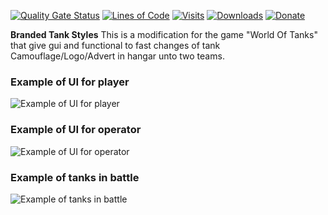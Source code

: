 ﻿
[![Quality Gate Status](https://sonarcloud.io/api/project_badges/measure?project=wot-public-mods_branded-tanks&metric=alert_status)](https://sonarcloud.io/dashboard?id=wot-public-mods_branded-tanks) 
[![Lines of Code](https://sonarcloud.io/api/project_badges/measure?project=wot-public-mods_branded-tanks&metric=ncloc)](https://sonarcloud.io/dashboard?id=wot-public-mods_branded-tanks)
[![Visits](https://gitlab.poliroid.ru/api/badge/branded-tanks/visits)](https://gitlab.com/wot-public-mods/branded-tanks)
[![Downloads](https://gitlab.poliroid.ru/api/badge/branded-tanks/downloads)](https://gitlab.com/wot-public-mods/branded-tanks/-/releases)
[![Donate](https://cdn.poliroid.ru/gitlab/donate.svg)](https://poliroid.ru/donate)

**Branded Tank Styles** This is a modification for the game "World Of Tanks" that give gui and functional to fast changes of tank Camouflage/Logo/Advert in hangar unto two teams.

### Example of UI for player
![Example of UI for player](https://static.poliroid.ru/branding_ui_player.jpg)

### Example of UI for operator
![Example of UI for operator](https://static.poliroid.ru/branding_ui_operator.jpg)

### Example of tanks in battle
![Example of tanks in battle](https://static.poliroid.ru/branding_ingame.jpg)
